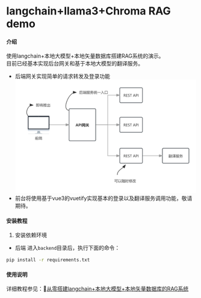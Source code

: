 # langchain+llama3+Chroma RAG demo

#### 介绍
使用langchain+本地大模型+本地矢量数据库搭建RAG系统的演示。  
目前已经基本实现后台网关和基于本地大模型的翻译服务。  
- 后端网关实现简单的请求转发及登录功能
![基本架构](image/arch.png)
- 前台将使用基于vue3的vuetify实现基本的登录以及翻译服务调用功能，敬请期待。


#### 安装教程

1. 安装依赖环境
- 后端
进入`backend`目录后，执行下面的命令：
```cmd
pip install -r requirements.txt
```

#### 使用说明

详细教程参见：🔗[从零搭建langchain+本地大模型+本地矢量数据库的RAG系统](http://www.wfcoding.com/articles/practice/01%E4%BB%8E%E9%9B%B6%E6%90%AD%E5%BB%BAlangchain+%E6%9C%AC%E5%9C%B0%E5%A4%A7%E6%A8%A1%E5%9E%8B+%E6%9C%AC%E5%9C%B0%E7%9F%A2%E9%87%8F%E6%95%B0%E6%8D%AE%E5%BA%93%E7%9A%84rag%E7%B3%BB%E7%BB%9F/)
